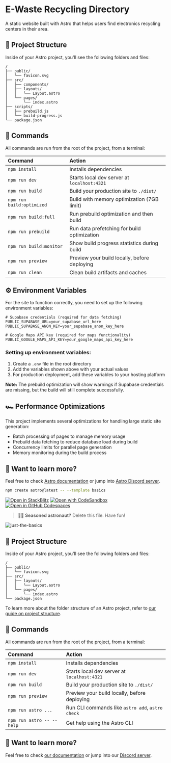 # E-Waste Recycling Directory

A static website built with Astro that helps users find electronics recycling centers in their area.

## 🚀 Project Structure

Inside of your Astro project, you'll see the following folders and files:

```text
/
├── public/
│   └── favicon.svg
├── src/
│   ├── components/
│   ├── layouts/
│   │   └── Layout.astro
│   └── pages/
│       └── index.astro
├── scripts/
│   ├── prebuild.js
│   └── build-progress.js
└── package.json
```

## 🧞 Commands

All commands are run from the root of the project, from a terminal:

| Command                   | Action                                       |
| :------------------------ | :------------------------------------------- |
| `npm install`             | Installs dependencies                        |
| `npm run dev`             | Starts local dev server at `localhost:4321`  |
| `npm run build`           | Build your production site to `./dist/`      |
| `npm run build:optimized` | Build with memory optimization (7GB limit)   |
| `npm run build:full`      | Run prebuild optimization and then build     |
| `npm run prebuild`        | Run data prefetching for build optimization  |
| `npm run build:monitor`   | Show build progress statistics during build  |
| `npm run preview`         | Preview your build locally, before deploying |
| `npm run clean`           | Clean build artifacts and caches             |

## ⚙️ Environment Variables

For the site to function correctly, you need to set up the following environment variables:

```env
# Supabase credentials (required for data fetching)
PUBLIC_SUPABASE_URL=your_supabase_url_here
PUBLIC_SUPABASE_ANON_KEY=your_supabase_anon_key_here

# Google Maps API key (required for maps functionality)
PUBLIC_GOOGLE_MAPS_API_KEY=your_google_maps_api_key_here
```

### Setting up environment variables:

1. Create a `.env` file in the root directory
2. Add the variables shown above with your actual values
3. For production deployment, add these variables to your hosting platform

**Note:** The prebuild optimization will show warnings if Supabase credentials are missing, but the build will still complete successfully.

## 🏎️ Performance Optimizations

This project implements several optimizations for handling large static site generation:

- Batch processing of pages to manage memory usage
- Prebuild data fetching to reduce database load during build
- Concurrency limits for parallel page generation
- Memory monitoring during the build process

## 👀 Want to learn more?

Feel free to check [Astro documentation](https://docs.astro.build) or jump into [Astro Discord server](https://astro.build/chat).

```sh
npm create astro@latest -- --template basics
```

[![Open in StackBlitz](https://developer.stackblitz.com/img/open_in_stackblitz.svg)](https://stackblitz.com/github/withastro/astro/tree/latest/examples/basics)
[![Open with CodeSandbox](https://assets.codesandbox.io/github/button-edit-lime.svg)](https://codesandbox.io/p/sandbox/github/withastro/astro/tree/latest/examples/basics)
[![Open in GitHub Codespaces](https://github.com/codespaces/badge.svg)](https://codespaces.new/withastro/astro?devcontainer_path=.devcontainer/basics/devcontainer.json)

> 🧑‍🚀 **Seasoned astronaut?** Delete this file. Have fun!

![just-the-basics](https://github.com/withastro/astro/assets/2244813/a0a5533c-a856-4198-8470-2d67b1d7c554)

## 🚀 Project Structure

Inside of your Astro project, you'll see the following folders and files:

```text
/
├── public/
│   └── favicon.svg
├── src/
│   ├── layouts/
│   │   └── Layout.astro
│   └── pages/
│       └── index.astro
└── package.json
```

To learn more about the folder structure of an Astro project, refer to [our guide on project structure](https://docs.astro.build/en/basics/project-structure/).

## 🧞 Commands

All commands are run from the root of the project, from a terminal:

| Command                   | Action                                           |
| :------------------------ | :----------------------------------------------- |
| `npm install`             | Installs dependencies                            |
| `npm run dev`             | Starts local dev server at `localhost:4321`      |
| `npm run build`           | Build your production site to `./dist/`          |
| `npm run preview`         | Preview your build locally, before deploying     |
| `npm run astro ...`       | Run CLI commands like `astro add`, `astro check` |
| `npm run astro -- --help` | Get help using the Astro CLI                     |

## 👀 Want to learn more?

Feel free to check [our documentation](https://docs.astro.build) or jump into our [Discord server](https://astro.build/chat).
